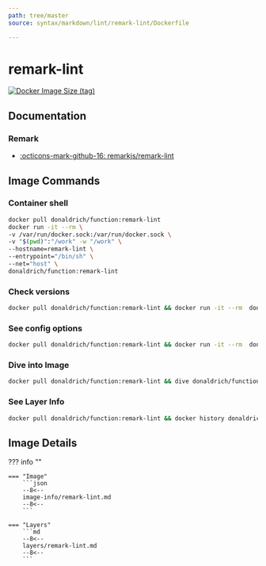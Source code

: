 ```yaml
---
path: tree/master
source: syntax/markdown/lint/remark-lint/Dockerfile

---
```


# remark-lint

[![Docker Image Size (tag)](https://img.shields.io/docker/image-size/donaldrich/function/remark-lint?color=blue&label=donaldrich/function:remark-lint&logo=docker&style=flat-square)](https://hub.docker.com/r/donaldrich/function/remark-lint)

## Documentation

### Remark

* [:octicons-mark-github-16: remarkjs/remark-lint](https://github.com/remarkjs/remark-lint)

## Image Commands

### Container shell

```sh
docker pull donaldrich/function:remark-lint
docker run -it --rm \
-v /var/run/docker.sock:/var/run/docker.sock \
-v "$(pwd)":"/work" -w "/work" \
--hostname=remark-lint \
--entrypoint="/bin/sh" \
--net="host" \
donaldrich/function:remark-lint
```

### Check versions

```sh
docker pull donaldrich/function:remark-lint && docker run -it --rm  donaldrich/function:remark-lint validate
```

### See config options

```sh
docker pull donaldrich/function:remark-lint && docker run -it --rm  donaldrich/function:remark-lint help
```

### Dive into Image

```sh
docker pull donaldrich/function:remark-lint && dive donaldrich/function:remark-lint
```

### See Layer Info

```sh
docker pull donaldrich/function:remark-lint && docker history donaldrich/function:remark-lint
```

## Image Details

??? info ""

    === "Image"
        ```json
        --8<--
        image-info/remark-lint.md
        --8<--
        ```

    === "Layers"
        ```md
        --8<--
        layers/remark-lint.md
        --8<--
        ```
